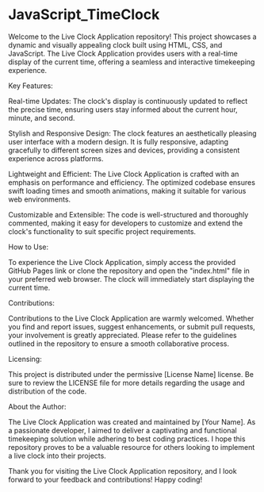 # JavaScript_TimeClock
Welcome to the Live Clock Application repository! This project showcases a dynamic and visually appealing clock built using HTML, CSS, and JavaScript. The Live Clock Application provides users with a real-time display of the current time, offering a seamless and interactive timekeeping experience.

Key Features:

Real-time Updates: The clock's display is continuously updated to reflect the precise time, ensuring users stay informed about the current hour, minute, and second.

Stylish and Responsive Design: The clock features an aesthetically pleasing user interface with a modern design. It is fully responsive, adapting gracefully to different screen sizes and devices, providing a consistent experience across platforms.

Lightweight and Efficient: The Live Clock Application is crafted with an emphasis on performance and efficiency. The optimized codebase ensures swift loading times and smooth animations, making it suitable for various web environments.

Customizable and Extensible: The code is well-structured and thoroughly commented, making it easy for developers to customize and extend the clock's functionality to suit specific project requirements.

How to Use:

To experience the Live Clock Application, simply access the provided GitHub Pages link or clone the repository and open the "index.html" file in your preferred web browser. The clock will immediately start displaying the current time.

Contributions:

Contributions to the Live Clock Application are warmly welcomed. Whether you find and report issues, suggest enhancements, or submit pull requests, your involvement is greatly appreciated. Please refer to the guidelines outlined in the repository to ensure a smooth collaborative process.

Licensing:

This project is distributed under the permissive [License Name] license. Be sure to review the LICENSE file for more details regarding the usage and distribution of the code.

About the Author:

The Live Clock Application was created and maintained by [Your Name]. As a passionate developer, I aimed to deliver a captivating and functional timekeeping solution while adhering to best coding practices. I hope this repository proves to be a valuable resource for others looking to implement a live clock into their projects.

Thank you for visiting the Live Clock Application repository, and I look forward to your feedback and contributions! Happy coding!
